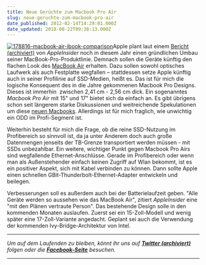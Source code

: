 ```yaml
---
title: Neue Gerüchte zum Macbook Pro Air
slug: neue-geruchte-zum-macbook-pro-air
date_published: 2012-02-14T14:29:01.000Z
date_updated: 2018-08-22T09:38:13.000Z
---
```


[![178816-macbook-air-ibook-comparison](//picdump.thafaker.de/2012/02/178816-macbook-air-ibook-comparison-125x125.jpg)](http://picdump.thafaker.de/2012/02/178816-macbook-air-ibook-comparison.jpg)Apple plant laut einem [Bericht (archiviert)](http://web.archive.org/web/20120213015635/http://www.appleinsider.com:80/articles/12/02/10/apple_to_disrupt_notebook_space_with_radically_redesigned_macbook_pros.html) von *AppleInsider* noch in diesem Jahr einen gründlichen Umbau seiner MacBook-Pro-Produktlinie. Demnach sollen die Geräte künftig den flachen Look des [MacBook Air](__GHOST_URL__/apple-stellt-neues-macbook-air-vor/) erhalten. Dazu sollen sowohl optisches Laufwerk als auch Festplatte wegfallen – stattdessen setze Apple künftig auch in seiner Profilinie auf SSD-Medien, heißt es. Das ist für mich die logische Konsequent des in die Jahre gekommenen Macbook Pro Designs. Dieses ist immerhin  zwischen 2,41 cm - 2,56 cm dick. Ein sogenanntes *Macbook Pro Air* mit 15" und 17" bietet sich da einfach an. Es gibt übrigens schon seit längerem starke Diskussionen und weitreichende Spekulationen um diese [neuen Macbooks](__GHOST_URL__/kommt-ein-15-zoll-macbook-air/). Allerdings ist für mich fraglich, wie unwichtig ein ODD im Profi-Segment ist.

Weiterhin besteht für mich die Frage, ob die reine SSD-Nutzung im Profibereich so sinnvoll ist, da ja unter Anderem doch auch große Datenmengen jenseits der TB-Grenze transportiert werden müssen - mit SSDs unbezahlbar. Ein weitere, wichtiger Punkt gegen Macbook Pro Airs sind wegfallende Ethernet-Anschlüsse. Gerade im Profibereich oder wenn man als Außenstehender einfach keinen Zugriff auf Wlan bekommt, ist es ein positiver Aspekt, sich mit Kabel verbinden zu können. Dann sollte Apple einen schnellen GBit-Thunderbolt-Ethernet-Adapter entwickeln und beilegen.

Verbesserungen soll es außerdem auch bei der Batterielaufzeit geben. "Alle Geräte werden so aussehen wie das MacBook Air", zitiert *AppleInsider* eine "mit den Plänen vertraute Person". Das bestehende Design solle in den kommenden Monaten auslaufen. Zuerst sei ein 15-Zoll-Modell und wenig später eine 17-Zoll-Variante angedacht. Geplant sei auch die Verwendung der kommenden Ivy-Bridge-Architektur von Intel.

---

*Um auf dem Laufenden zu bleiben, könnt ihr uns auf **[Twitter (archiviert)](http://web.archive.org/web/20250905043545/https://twitter.com/)** folgen oder die **[Facebook-Seite](http://de-de.facebook.com/pages/thafaker-auf-Beton/154600141278763)** besuchen.*

---
